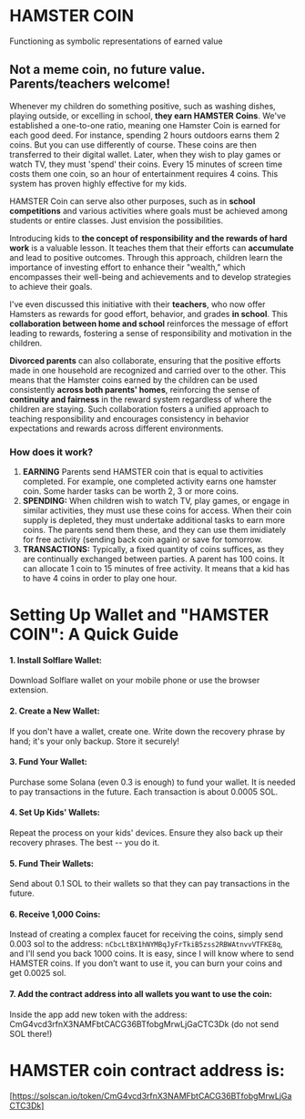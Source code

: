 # HAMSTER COIN
Functioning as symbolic representations of earned value

## Not a meme coin, no future value. Parents/teachers welcome!

Whenever my children do something positive, such as washing dishes, playing outside, or excelling in school, **they earn HAMSTER Coins**. We've established a one-to-one ratio, meaning one Hamster Coin is earned for each good deed. For instance, spending 2 hours outdoors earns them 2 coins. But you can use differently of course. These coins are then transferred to their digital wallet. Later, when they wish to play games or watch TV, they must 'spend' their coins. Every 15 minutes of screen time costs them one coin, so an hour of entertainment requires 4 coins. This system has proven highly effective for my kids.

HAMSTER Coin can serve also other purposes, such as in **school competitions** and various activities where goals must be achieved among students or entire classes. Just envision the possibilities.

Introducing kids to **the concept of responsibility and the rewards of hard work** is a valuable lesson. It teaches them that their efforts can **accumulate** and lead to positive outcomes. Through this approach, children learn the importance of investing effort to enhance their "wealth," which encompasses their well-being and achievements and to develop strategies to achieve their goals. 

I've even discussed this initiative with their **teachers**, who now offer Hamsters as rewards for good effort, behavior, and grades **in school**. This **collaboration between home and school** reinforces the message of effort leading to rewards, fostering a sense of responsibility and motivation in the children.

**Divorced parents** can also collaborate, ensuring that the positive efforts made in one household are recognized and carried over to the other. This means that the Hamster coins earned by the children can be used consistently **across both parents' homes**, reinforcing the sense of **continuity and fairness** in the reward system regardless of where the children are staying. Such collaboration fosters a unified approach to teaching responsibility and encourages consistency in behavior expectations and rewards across different environments.

### How does it work?


1. **EARNING** Parents send HAMSTER coin that is equal to activities completed. For example, one completed activity earns one hamster coin. Some harder tasks can be worth 2, 3 or more coins.
3. **SPENDING:** When children wish to watch TV, play games, or engage in similar activities, they must use these coins for access. When their coin supply is depleted, they must undertake additional tasks to earn more coins. The parents send them these, and they can use them imidiately for free activity (sending back coin again) or save for tomorrow.
4. **TRANSACTIONS:** Typically, a fixed quantity of coins suffices, as they are continually exchanged between parties. A parent has 100 coins. It can allocate 1 coin to 15 minutes of free activity. It means that a kid has to have 4 coins in order to play one hour.


# Setting Up Wallet and "HAMSTER COIN": A Quick Guide

#### 1. Install Solflare Wallet:
Download Solflare wallet on your mobile phone or use the browser extension.

#### 2. Create a New Wallet:
If you don't have a wallet, create one. Write down the recovery phrase by hand; it's your only backup. Store it securely!

#### 3. Fund Your Wallet:
Purchase some Solana (even 0.3 is enough) to fund your wallet. It is needed to pay transactions in the future. Each transaction is about 0.0005 SOL.

#### 4. Set Up Kids' Wallets:
Repeat the process on your kids' devices. Ensure they also back up their recovery phrases. The best -- you do it.

#### 5. Fund Their Wallets:
Send about 0.1 SOL to their wallets so that they can pay transactions in the future.

#### 6. Receive 1,000 Coins:
Instead of creating a complex faucet for receiving the coins, simply send 0.003 sol to the address: `nCbcLtBX1hNYMBqJyFrTkiB5zss2RBWAtnvvVTFKE8q`, and I'll send you back 1000 coins. It is easy, since I will know where to send HAMSTER coins. If you don’t want to use it, you can burn your coins and get 0.0025 sol.

#### 7. Add the contract address into all wallets you want to use the coin:
Inside the app add new token with the address: CmG4vcd3rfnX3NAMFbtCACG36BTfobgMrwLjGaCTC3Dk (do not send SOL there!)


# HAMSTER coin contract address is:
[https://solscan.io/token/CmG4vcd3rfnX3NAMFbtCACG36BTfobgMrwLjGaCTC3Dk]
